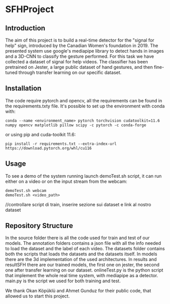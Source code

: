 # SFHProject

## Introduction
The aim of this project is to build a real-time detector for the "signal for help" sign,
introduced by the Canadian Women's foundation in 2019. The presented system use google's mediapipe
library to detect hands in images and a 3D-CNN to classify the gesture performed. For this task we have
collected a dataset of signal for help videos. The classifier has been pretrained on Jester, a large public
dataset of hand gestures, and then fine-tuned through transfer learning on our specific dataset. 

## Installation

The code require pytorch and opencv, all the requirements can be found in the requirements.txty file.
It's possible to set up the environment with conda with:

    conda --name <environment_name> pytorch torchvision cudatoolkit=11.6 numpy opencv matplotlib pillow scipy -c pytorch -c conda-forge
or using pip and cuda-toolkit 11.6:

    pip install -r requirements.txt --extra-index-url https://download.pytorch.org/whl/cu116

## Usage

To see a demo of the system running launch demoTest.sh script, it can run either on a video or on the input stream
from the webcam:

    demoTest.sh webcam
    demoTest.sh <video_path>

//controllare script di train, inserire sezione sui dataset e link al nostro dataset

## Repository Structure
In the source folder there is all the code used for train and test of our models. The annotation folders contains
a json file with all the info needed to load the dataset and the label of each video. The datasets folder contains
both the scripts that loads the datasets and the datasets itself. In models there are the 3d implementation of the
used architectures. In results and resultSFH there are our trained models, the first one on jester, the second one
after transfer learning on our dataset. onlineTest.py is the python script that implement the whole real time system,
with mediapipe as a detector. main.py is the script we used for both training and test.

We thank Okan Köpüklü and Ahmet Gunduz for their public code, that allowed us to start this project.
